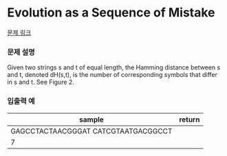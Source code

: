 # Evolution as a Sequence of Mistake

[문제 링크](https://rosalind.info/problems/hamm/)

### 문제 설명

<p>Given two strings s and t of equal length, the Hamming distance between s and t, denoted dH(s,t), is the number of corresponding symbols that differ in s and t. See Figure 2.</p>

### 입출력 예
<table class="table">
        <thead><tr>
<th>sample</th>
<th>return</th>
</tr>
</thead>
        <tbody><tr>
<td>GAGCCTACTAACGGGAT
CATCGTAATGACGGCCT</td>
</tr>
<tr>
<td>7</td>
</tr>
</tbody>
      </table>
